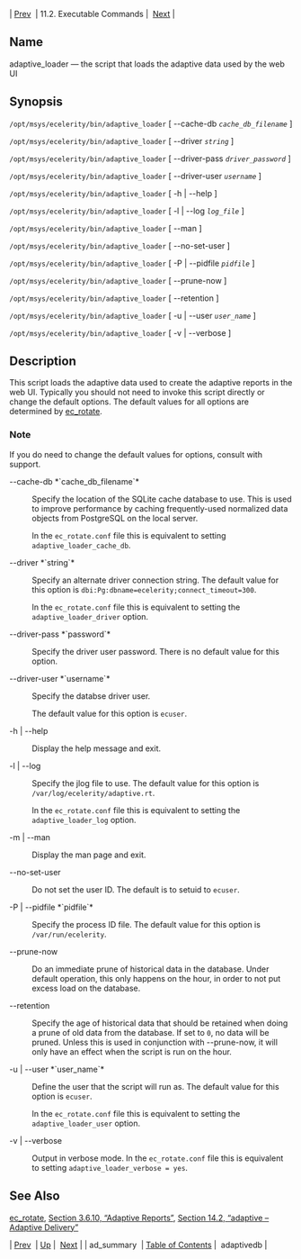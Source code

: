 | [Prev](executable.ad_summary)  | 11.2. Executable Commands |  [Next](executable.adaptivedb.php) |

<a name="executable.adaptive_loader"></a>
## Name

adaptive_loader — the script that loads the adaptive data used by the web UI

## Synopsis

`/opt/msys/ecelerity/bin/adaptive_loader` [ --cache-db *`cache_db_filename`* ]

`/opt/msys/ecelerity/bin/adaptive_loader` [ --driver *`string`* ]

`/opt/msys/ecelerity/bin/adaptive_loader` [ --driver-pass *`driver_password`* ]

`/opt/msys/ecelerity/bin/adaptive_loader` [ --driver-user *`username`* ]

`/opt/msys/ecelerity/bin/adaptive_loader` [ -h | --help ]

`/opt/msys/ecelerity/bin/adaptive_loader` [ -l | --log *`log_file`* ]

`/opt/msys/ecelerity/bin/adaptive_loader` [ --man ]

`/opt/msys/ecelerity/bin/adaptive_loader` [ --no-set-user ]

`/opt/msys/ecelerity/bin/adaptive_loader` [ -P | --pidfile *`pidfile`* ]

`/opt/msys/ecelerity/bin/adaptive_loader` [ --prune-now ]

`/opt/msys/ecelerity/bin/adaptive_loader` [ --retention ]

`/opt/msys/ecelerity/bin/adaptive_loader` [ -u | --user *`user_name`* ]

`/opt/msys/ecelerity/bin/adaptive_loader` [ -v | --verbose ]

<a name="idp12972640"></a>
## Description

This script loads the adaptive data used to create the adaptive reports in the web UI. Typically you should not need to invoke this script directly or change the default options. The default values for all options are determined by [ec_rotate](executable.ec_rotate "ec_rotate").

### Note

If you do need to change the default values for options, consult with support.

<dl className="variablelist">

<dt>--cache-db *`cache_db_filename`*</dt>

<dd>

Specify the location of the SQLite cache database to use. This is used to improve performance by caching frequently-used normalized data objects from PostgreSQL on the local server.

In the `ec_rotate.conf` file this is equivalent to setting `adaptive_loader_cache_db`.

</dd>

<dt>--driver *`string`*</dt>

<dd>

Specify an alternate driver connection string. The default value for this option is `dbi:Pg:dbname=ecelerity;connect_timeout=300`.

In the `ec_rotate.conf` file this is equivalent to setting the `adaptive_loader_driver` option.

</dd>

<dt>--driver-pass *`password`*</dt>

<dd>

Specify the driver user password. There is no default value for this option.

</dd>

<dt>--driver-user *`username`*</dt>

<dd>

Specify the databse driver user.

The default value for this option is `ecuser`.

</dd>

<dt>-h | --help</dt>

<dd>

Display the help message and exit.

</dd>

<dt>-l | --log</dt>

<dd>

Specify the jlog file to use. The default value for this option is `/var/log/ecelerity/adaptive.rt`.

In the `ec_rotate.conf` file this is equivalent to setting the `adaptive_loader_log` option.

</dd>

<dt>-m | --man</dt>

<dd>

Display the man page and exit.

</dd>

<dt>--no-set-user</dt>

<dd>

Do not set the user ID. The default is to setuid to `ecuser`.

</dd>

<dt>-P | --pidfile *`pidfile`*</dt>

<dd>

Specify the process ID file. The default value for this option is `/var/run/ecelerity`.

</dd>

<dt>--prune-now</dt>

<dd>

Do an immediate prune of historical data in the database. Under default operation, this only happens on the hour, in order to not put excess load on the database.

</dd>

<dt>--retention</dt>

<dd>

Specify the age of historical data that should be retained when doing a prune of old data from the database. If set to `0`, no data will be pruned. Unless this is used in conjunction with --prune-now, it will only have an effect when the script is run on the hour.

</dd>

<dt>-u | --user *`user_name`*</dt>

<dd>

Define the user that the script will run as. The default value for this option is `ecuser`.

In the `ec_rotate.conf` file this is equivalent to setting the `adaptive_loader_user` option.

</dd>

<dt>-v | --verbose</dt>

<dd>

Output in verbose mode. In the `ec_rotate.conf` file this is equivalent to setting `adaptive_loader_verbose = yes`.

</dd>

</dl>

<a name="idp13011152"></a>
## See Also

[ec_rotate](executable.ec_rotate "ec_rotate"), [Section 3.6.10, “Adaptive Reports”](web3.reports.php#web3.reports.adaptive "3.6.10. Adaptive Reports"), [Section 14.2, “adaptive – Adaptive Delivery”](modules.adaptive.php "14.2. adaptive – Adaptive Delivery")

| [Prev](executable.ad_summary)  | [Up](exe.commands.details.php) |  [Next](executable.adaptivedb.php) |
| ad_summary  | [Table of Contents](index) |  adaptivedb |
